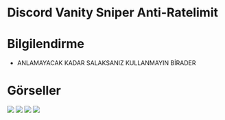 # Discord Vanity Sniper Anti-Ratelimit

# Bilgilendirme
- ANLAMAYACAK KADAR SALAKSANIZ KULLANMAYIN BİRADER
# Görseller
<img  src="https://cdn.discordapp.com/attachments/853993966668480552/1102163014486069298/Ekran_goruntusu_2023-04-30_005732.png">
<img  src="https://cdn.discordapp.com/attachments/853993966668480552/1102163159281844334/image.png">
<img  src="https://cdn.discordapp.com/attachments/853993966668480552/1102163014129561650/Ekran_goruntusu_2023-04-30_005727.png">
<img  src="https://cdn.discordapp.com/attachments/853993966668480552/1102163193373147226/image.png">
